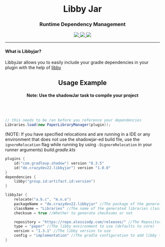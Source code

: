 <h1 align="center">Libby Jar</h1>
<h3 align="center">Runtime Dependency Management</h3>
  <div align="center">
    <a href="https://github.com/CrazyDev05/libbyjar">
        <img src="https://img.shields.io/github/license/CrazyDev05/libbyjar">
    </a>
    <a href="https://github.com/CrazyDev05/libbyjar/actions/workflows/gradle.yml">
        <img src="https://github.com/CrazyDev05/libbyjar/actions/workflows/gradle.yml/badge.svg">
    </a>
    <a href="https://plugins.gradle.org/plugin/de.crazydev22.libbyjar">
        <img src="https://img.shields.io/gradle-plugin-portal/v/de.crazydev22.libbyjar">
    </a>
  </div>

<hr>

<h4>What is Libbyjar?</h4>

LibbyJar allows you to easily include your gradle dependencies in your plugin with the help of <a href="https://github.com/AlessioDP/libby">libby</a>

<h2 align="center">Usage Example</h2>
<h4 align="center">Note: Use the shadowJar task to compile your project</h4>
<br><br>


```java
// this needs to be ran before you reference your dependencies
Libraries.load(new PaperLibraryManager(plugin));
```
(NOTE: If you have specified relocations and are running in a IDE or any environment that does not use the shadowjar-ed build file, use the `ignoreRelocation` flag while running by using `-DignoreRelocation` in your runner arguments)
*build.gradle.kts*
```kotlin
plugins { 
    id("com.gradleup.shadow") version "8.3.5"
    id("de.crazydev22.libbyjar") version "1.0.0"
}
dependencies { 
    libby("group.id:artifact.id:version")
}

libbyJar { 
    relocate("a.b.c", "m.n.o")
    packageName = "de.crazydev22.libbyjar" //The package of the generated libraries class
    className = "Libraries" //The name of the generated libraries class
    checksum = true //Whether to generate checksums or not

    repository = "https://repo.alessiodp.com/releases/" //The Repository to get libby from
    type = "paper" //The libby environment to use (defaults to core)
    version = "1.3.1" //The libby version to use
    config = "implementation" //The gradle configuration to add libby to
}
```
